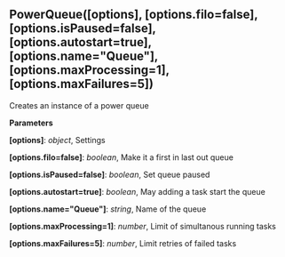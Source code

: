 PowerQueue(\[options\], \[options.filo=false\], \[options.isPaused=false\], \[options.autostart=true\], \[options.name="Queue"\], \[options.maxProcessing=1\], \[options.maxFailures=5\])
----------------------------------------------------------------------------------------------------
Creates an instance of a power queue



**Parameters**

**[options]**:  *object*,  Settings

**[options.filo=false]**:  *boolean*,  Make it a first in last out queue

**[options.isPaused=false]**:  *boolean*,  Set queue paused

**[options.autostart=true]**:  *boolean*,  May adding a task start the queue

**[options.name="Queue"]**:  *string*,  Name of the queue

**[options.maxProcessing=1]**:  *number*,  Limit of simultanous running tasks

**[options.maxFailures=5]**:  *number*,  Limit retries of failed tasks

